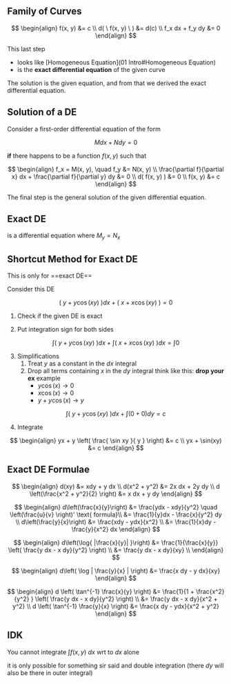 ## Family of Curves

$$
\begin{align}
f(x, y) &= c \\
d( \ f(x, y) \ ) &= d(c) \\
f_x dx + f_y dy &= 0
\end{align}
$$

This last step

- looks like [Homogeneous Equation](01 Intro#Homogeneous Equation)
- is the **exact differential equation** of the given curve

The solution is the given equation, and from that we derived the exact differential equation.

## Solution of a DE

Consider a first-order differential equation of the form

$$
M dx + N dy = 0
$$

**if** there happens to be a function $f(x, y)$ such that

$$
\begin{align}
f_x = M(x, y),
\quad
f_y &= N(x, y) \\
\frac{\partial f}{\partial x} dx
+
\frac{\partial f}{\partial y} dy
&= 0 \\
d( f(x, y) ) &= 0 \\
f(x, y) &= c
\end{align}
$$

The final step is the general solution of the given differential equation.

## Exact DE

is a differential equation where $M_y = N_x$

## Shortcut Method for Exact DE

This is only for ==exact DE==

Consider this DE

$$
(\ y + y \cos(xy)  \ )dx + (\ x + x \cos(xy) \ ) = 0
$$

1. Check if the given DE is exact

2. Put integration sign for both sides
  
$$
\int (\ y + y \cos(xy)  \ )  dx + \int(\ x + x \cos(xy) \ )  dx = \int 0
$$
   
3. Simplifications
   1. Treat $y$ as a constant in the $dx$ integral
   2. Drop all terms containing $x$ in the $dy$ integral
      think like this: **drop your ex**
      example
      - $y \cos(x) \to 0$
      - $x \cos(x) \to 0$
      - $y + y \cos(x) \to y$
   
$$
\int (\  y + y \cos(xy) \ ) dx + \int (0 + 0) dy = c
$$
   
4. Integrate

$$ \begin{align} yx + y \left( \frac{ \sin xy }{ y } \right) &= c \\
yx + \sin(xy) &= c
\end{align} $$

## Exact DE Formulae

$$
\begin{align}
d(xy) &= xdy + y dx \\
d(x^2 + y^2) &= 2x dx + 2y dy \\
d \left(\frac{x^2 + y^2}{2} \right) &= x dx + y dy
\end{align}
$$

$$
\begin{align}
d\left(\frac{x}{y}\right) &= \frac{ydx - xdy}{y^2}
\quad \left(\frac{u}{v} \right)' \text{ formula}\\
&= \frac{1}{y}dx - \frac{x}{y^2} dy \\
d\left(\frac{y}{x}\right) &= \frac{xdy - ydx}{x^2} \\
&= \frac{1}{x}dy - \frac{y}{x^2} dx
\end{align}
$$

$$
\begin{align}
d\left(\log{ |\frac{x}{y}| }\right) &= \frac{1}{\frac{x}{y}} \left( \frac{y dx - x dy}{y^2} \right) \\
&= \frac{y dx - x dy}{xy} \\
\end{align}
$$

$$
\begin{align}
d\left( \log | \frac{y}{x} | \right) &= \frac{x dy - y dx}{xy}
\end{align}
$$

$$
\begin{align}
d \left( \tan^{-1} \frac{x}{y} \right) &=
\frac{1}{1 + \frac{x^2}{y^2} }
\left( \frac{y dx - x dy}{y^2} \right) \\
&= \frac{y dx - x dy}{x^2 + y^2} \\
d \left( \tan^{-1} \frac{y}{x} \right) &=
\frac{x dy - ydx}{x^2 + y^2}
\end{align}
$$

## IDK

You cannot integrate $\int f(x,y) \ dx$ wrt to $dx$ alone

it is only possible for something sir said and double integration (there $dy$ will also be there in outer integral)
